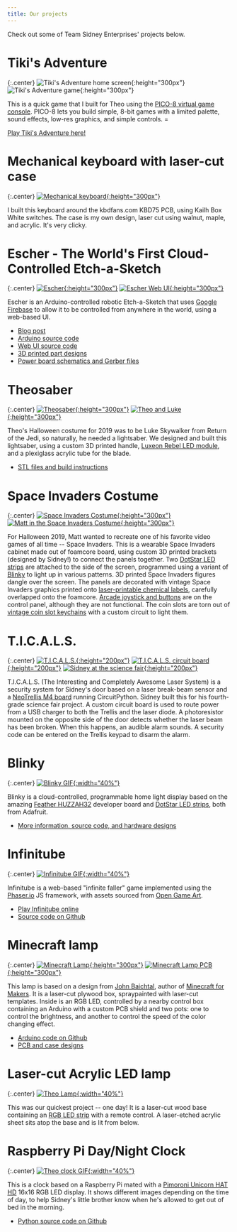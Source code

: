 ```yaml
---
title: Our projects
---
```

Check out some of Team Sidney Enterprises' projects below.

# Tiki's Adventure

{:.center}
![Tiki's Adventure home screen](/images/TikisAdventure.png){:height="300px"}
![Tiki's Adventure game](/images/TikisAdventureGame.png){:height="300px"}

This is a quick game that I built for Theo using the [PICO-8 virtual
game console](https://www.lexaloffle.com/pico-8.php). PICO-8 lets you
build simple, 8-bit games with a limited palette, sound effects,
low-res graphics, and simple controls. =

[Play Tiki's Adventure here!](/tiki/tiki.html)


# Mechanical keyboard with laser-cut case

{:.center}
[![Mechanical keyboard](/images/keyboard.jpg){:height="300px"}](/images/keyboard.jpg)

I built this keyboard around the kbdfans.com KBD75 PCB, using Kailh Box White switches. The case is my own design,
laser cut using walnut, maple, and acrylic. It's very clicky.

# Escher - The World's First Cloud-Controlled Etch-a-Sketch

{:.center}
[![Escher](/images/escher.jpg){:height="300px"}](/images/escher.jpg)
[![Escher Web UI](/images/escher-web.png){:height="300px"}](/images/escher-web.png)

Escher is an Arduino-controlled robotic Etch-a-Sketch that uses [Google Firebase](https://firebase.google.com/)
to allow it to be controlled from anywhere in the world, using a web-based UI.

* [Blog post](https://medium.com/@mdwdotla/escher-the-worlds-first-cloud-controlled-etch-a-sketch-f2d5b7f1bd44)
* [Arduino source code](https://github.com/mdwelsh/teamsidney/tree/master/arduino/Escher/Escher)
* [Web UI source code](https://github.com/mdwelsh/teamsidneyweb/tree/master/escher)
* [3D printed part designs](https://www.thingiverse.com/thing:4040686)
* [Power board schematics and Gerber files](https://github.com/mdwelsh/teamsidney/tree/master/arduino/Escher/hardware)

# Theosaber

{:.center}
[![Theosaber](/images/theosaber.jpg){:height="300px"}](/images/theosaber.jpg)
[![Theo and Luke](/images/theosaber-theo.jpg){:height="300px"}](/images/theosaber-theo.jpg)

Theo's Halloween costume for 2019 was to be Luke Skywalker from Return of the Jedi, so naturally, he needed a lightsaber. We designed and built this lightsaber, using a custom 3D printed handle, [Luxeon Rebel LED module](https://www.luxeonstar.com/any-3-rebel-leds-mounted-on-a-20mm-tri-star-sinkpad), and a plexiglass acrylic tube for the blade. 

* [STL files and build instructions](https://www.thingiverse.com/thing:3952536)

# Space Invaders Costume

{:.center}
[![Space Invaders Costume](/images/spaceinvaders-costume.jpg){:height="300px"}](/images/spaceinvaders-costume.jpg)
[![Matt in the Space Invaders Costume](/images/spaceinvaders-mdw.jpg){:height="300px"}](/images/spaceinvaders-mdw.jpg)

For Halloween 2019, Matt wanted to recreate one of his favorite video games of all time -- Space Invaders. This is a
wearable Space Invaders cabinet made out of foamcore board, using custom 3D printed brackets (designed by Sidney!) to connect the panels together. Two [DotStar LED strips](https://www.adafruit.com/product/2241) are attached to the side of the screen, programmed using a variant of [Blinky](blinky) to light up in various patterns. 3D printed Space Invaders figures dangle over the screen. The panels are decorated with vintage Space Invaders graphics printed onto [laser-printable chemical labels](https://www.amazon.com/gp/product/B010Q6CY38/), carefully overlapped onto the foamcore. [Arcade joystick and buttons](https://www.amazon.com/gp/product/B07JFXQSM5) are on the control panel, although they are not functional. The coin slots are torn out of [vintage coin slot keychains](https://www.amazon.com/gp/product/B07BLQ72GB/) with a custom circuit to light them.

# T.I.C.A.L.S.

{:.center}
[![T.I.C.A.L.S.](/images/ticals.jpg){:height="200px"}](/images/ticals.jpg)
[![T.I.C.A.L.S. circuit board](/images/ticals-board.jpg){:height="200px"}](/images/ticals-board.jpg)
[![Sidney at the science fair](/images/ticals-sidney.jpg){:height="200px"}](/images/ticals-sidney.jpg)

T.I.C.A.L.S. (The Interesting and Completely Awesome Laser System) is a security system for Sidney's door based on a laser break-beam sensor and a [NeoTrellis M4 board](https://www.adafruit.com/product/3938) running CircuitPython. Sidney built this for his fourth-grade science fair project. A custom circuit board is used to route power from a USB charger to both the Trellis and the laser diode. A photoresistor mounted on the opposite side of the door detects whether the laser beam has been broken. When this happens, an audible alarm sounds. A security code can be entered on the Trellis keypad to disarm the alarm.

# Blinky

{:.center}
[![Blinky GIF](/images/blinky-house.gif){:width="40%"}](/images/blinky-house.gif)

Blinky is a cloud-controlled, programmable home light display based on
the amazing [Feather HUZZAH32](https://www.adafruit.com/product/3405)
developer board and [DotStar LED strips](https://www.adafruit.com/product/2241),
both from Adafruit.

* [More information, source code, and hardware designs](blinky)

# Infinitube

{:.center}
[![Infinitube GIF](/images/infinitube.gif){:width="40%"}](/images/infinitube.gif)

Infinitube is a web-based "infinite faller" game implemented using
the [Phaser.io](http://phaser.io/) JS framework, with assets sourced
from [Open Game Art](https://opengameart.org/).

* [Play Infinitube online](http://infinitube.rocks/)
* [Source code on Github](https://github.com/mdwelsh/infinitube) 

# Minecraft lamp

{:.center}
[![Minecraft Lamp](/images/minecraft-lamp.jpg){:height="300px"}](/images/minecraft-lamp.jpg)
[![Minecraft Lamp PCB](/images/minecraft-lamp-pcb.jpg){:height="300px"}](/images/minecraft-lamp-pcb.jpg)

This lamp is based on a design from [John Baichtal](https://www.oreilly.com/pub/au/4988),
author of [Minecraft for Makers](http://shop.oreilly.com/product/0636920115298.do). It
is a laser-cut plywood box, spraypainted with laser-cut templates. Inside is an RGB LED,
controlled by a nearby control box containing an Arduino with a custom PCB shield and two
pots: one to control the brightness, and another to control the speed of the color
changing effect.

* [Arduino code on Github](https://github.com/mdwelsh/sidney-projects/tree/master/arduino/PotFader)
* [PCB and case designs](https://github.com/mdwelsh/sidney-projects/tree/master/arduino/hw/minecraft-lamp)

# Laser-cut Acrylic LED lamp

{:.center}
[![Theo Lamp](/images/theo-lamp.jpg){:width="40%"}](/images/theo-lamp.jpg)

This was our quickest project -- one day! It is a laser-cut wood base
containing an [RGB LED
strip](https://www.amazon.com/gp/product/B01I1BVIQ4/ref=oh_aui_search_detailpage?ie=UTF8&psc=1)
with a remote control. A laser-etched acrylic sheet sits atop the base
and is lit from below.

# Raspberry Pi Day/Night Clock

{:.center}
[![Theo clock GIF](/images/theo-clock.gif){:width="40%"}](/images/theo-clock.gif)

This is a clock based on a Raspberry Pi mated with a [Pimoroni Unicorn
HAT HD](https://www.adafruit.com/product/3580) 16x16 RGB LED display.
It shows different images depending on the time of day, to help
Sidney's little brother know when he's allowed to get out of bed in
the morning.

* [Python source code on Github](https://github.com/mdwelsh/sidney-projects/tree/master/pi/theoclock)


